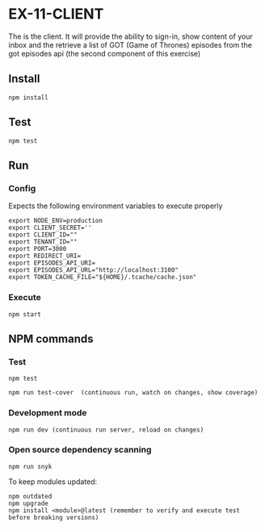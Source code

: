 # EX-11-CLIENT

The is the client. It will provide the ability to sign-in, show content of your inbox and the retrieve a list of GOT (Game of Thrones) episodes from the got episodes api (the second component of this exercise)

## Install

    npm install

## Test

    npm test

## Run

### Config

Expects the following environment variables to execute properly

    export NODE_ENV=production
    export CLIENT_SECRET=''
    export CLIENT_ID=""
    export TENANT_ID=""
    export PORT=3000
    export REDIRECT_URI=
    export EPISODES_API_URI=
    export EPISODES_API_URL="http://localhost:3100"
    export TOKEN_CACHE_FILE="${HOME}/.tcache/cache.json"

### Execute

    npm start

## NPM commands

### Test

    npm test

    npm run test-cover  (continuous run, watch on changes, show coverage)

### Development mode

    npm run dev (continuous run server, reload on changes)

### Open source dependency scanning

    npm run snyk

To keep modules updated:

    npm outdated
    npm upgrade
    npm install <module>@latest (remember to verify and execute test before breaking versions)
